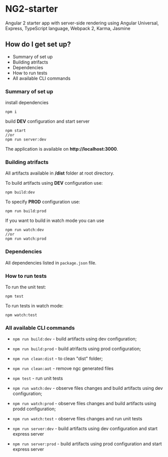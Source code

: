 # NG2-starter

Angular 2 starter app with server-side rendering using Angular Universal, Express, TypeScript language, Webpack 2, Karma, Jasmine

## How do I get set up?

* Summary of set up
* Building atrifacts
* Dependencies
* How to run tests
* All available CLI commands

### Summary of set up

install dependencies

	npm i
	
build **DEV** configuration and start server

	npm start
	//or
	npm run server:dev
	
The application is available on **http://localhost:3000**.
	
### Building atrifacts

All artifacts available in **/dist**	folder at root directory.

To build artifacts using **DEV** configuration use:

	npm build:dev
	
To specify **PROD** configuration use:

	npm run build:prod
		
If you want to build in watch mode you can use

	npm run watch:dev
	//or
	npm run watch:prod
	

### Dependencies

All dependencies listed in `package.json` file.

### How to run tests

To run the unit test:

	npm test
	
To run tests in watch mode:

	npm watch:test	
	
### All available CLI commands

* `npm run build:dev` - build artifacts using dev configuration;

* `npm run build:prod` - build atrifacts using prod configuration;

* `npm run clean:dist` - to clean "dist" folder;

* `npm run clean:aot` - remove ngc generated files 

* `npm test` - run unit tests

* `npm run watch:dev` - observe files changes and build artifacts using dev configuration;

* `npm run watch:prod` - observe files changes and build artifacts using prodd configuration;

* `npm run watch:test` - observe files changes and run unit tests

* `npm run server:dev` - build artifacts using dev configuration and start express server

* `npm run server:prod` - build artifacts using prod configuration and start express server
	
